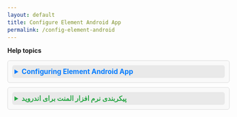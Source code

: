 ```yaml
---
layout: default
title: Configure Element Android App
permalink: /config-element-android
---
```

<style>
details {
  background-color: #f9f9f9;
  border: 1px solid #ddd;
  padding: 10px;
  margin-bottom: 10px;
  border-radius: 5px;
}

summary {
  font-size: 1.1em;
  font-weight: bold;
  cursor: pointer;
  padding: 5px;
  background-color: #e9e9e9;
  border-radius: 5px;
  transition: background-color 0.3s ease;
}

summary:hover {
  background-color: #d3d3d3;
}

details[open] summary {
  color: #007BFF;
}
</style>

**Help topics**

<details>
  <summary style="font-weight: bold; color: #007bff;">Configuring Element Android App</summary>
  <br />
  <ul>
    <li>Update the matrix server to **chat.jirjirak.net**.</li>
    <li style="list-style-type:none;">
      <img src="/assets/images/config-element-android-landing.png" alt="config-element-android-landing" height="400" />
    </li>
    <li style="list-style-type:none;">
      <img src="/assets/images/config-element-android-update-server.png" alt="config-element-android-update-server" height="400" />
    </li>
    <li>Select the **"Continue with Gooyan"** option for Single Sign-On (SSO) authentication.</li>
    <li style="list-style-type:none;">
      <img src="/assets/images/config-element-android-sso.png" alt="config-element-android-sso" height="400" />
    </li>
    <li>Log in using your Gooyan account credentials.</li>
  </ul>
</details>

<details>
  <summary style="font-weight: bold; color: #28a745;">پیکربندی نرم افزار المنت برای اندروید</summary>
  <br />
  <ul>
    <li>سرور ماتریس را به **chat.jirjirak.net** تغییر دهید.</li>
    <li style="list-style-type:none;">
      <img src="/assets/images/config-element-android-landing.png" alt="config-element-android-landing" height="400" />
    </li>
    <li style="list-style-type:none;">
      <img src="/assets/images/config-element-android-update-server.png" alt="config-element-android-update-server" height="400" />
    </li>
    <li>گزینه **"ادامه با گویان"** را برای احراز هویت تک‌امضاء (SSO) انتخاب کنید.</li>
    <li style="list-style-type:none;">
      <img src="/assets/images/config-element-android-sso.png" alt="config-element-android-sso" height="400" />
    </li>
    <li>با استفاده از اطلاعات کاربری خود در گویان وارد سیستم شوید.</li>
  </ul>
</details>
